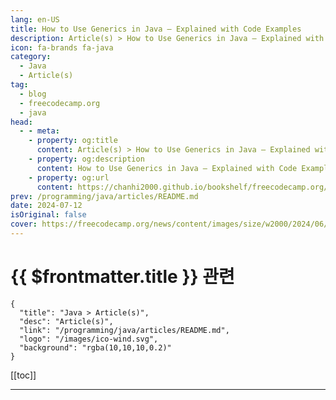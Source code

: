 ```yaml
---
lang: en-US
title: How to Use Generics in Java – Explained with Code Examples
description: Article(s) > How to Use Generics in Java – Explained with Code Examples
icon: fa-brands fa-java
category: 
  - Java
  - Article(s)
tag: 
  - blog
  - freecodecamp.org
  - java
head:
  - - meta:
    - property: og:title
      content: Article(s) > How to Use Generics in Java – Explained with Code Examples
    - property: og:description
      content: How to Use Generics in Java – Explained with Code Examples
    - property: og:url
      content: https://chanhi2000.github.io/bookshelf/freecodecamp.org/generics-in-java.html
prev: /programming/java/articles/README.md
date: 2024-07-12
isOriginal: false
cover: https://freecodecamp.org/news/content/images/size/w2000/2024/06/safety.png
---
```


# {{ $frontmatter.title }} 관련

```component VPCard
{
  "title": "Java > Article(s)",
  "desc": "Article(s)",
  "link": "/programming/java/articles/README.md",
  "logo": "/images/ico-wind.svg",
  "background": "rgba(10,10,10,0.2)"
}
```

[[toc]]

---

<SiteInfo
  name="How to Use Generics in Java – Explained with Code Examples"
  desc="In your Java program, you might have encountered the dreaded ClassCastException  at runtime while working with different types of objects such as Integer, String, and so on. This error is mostly caused by casting an object to the wrong data type. In this article, you'll learn about generics and..."
  url="https://freecodecamp.org/news/generics-in-java/"
  logo="https://cdn.freecodecamp.org/universal/favicons/favicon.ico"
  preview="https://freecodecamp.org/news/content/images/size/w2000/2024/06/safety.png"/>

<!-- TODO: 작성 -->

